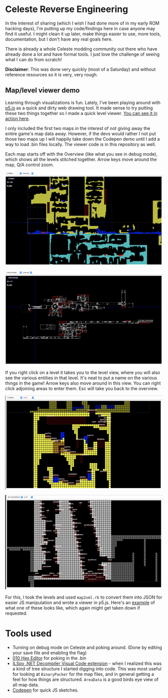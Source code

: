 # Celeste Reverse Engineering

In the interest of sharing (which I wish I had done more of in my early ROM hacking days), I'm putting up my code/findings here in case anyone may find it useful. I might clean it up later, make things easier to use, more tools, documentation, but I don't have any real goals here.

There is already a whole Celeste modding community out there who have already done a lot and have formal tools. I just love the challenge of seeing what I can do from scratch!

**Disclaimer**: This was done very quickly (most of a Saturday) and without reference resources so it is very, very rough.

## Map/level viewer demo

Learning through visualizations is fun. Lately, I've been playing around with [p5.js](https://p5js.org/) as a quick and dirty web drawing tool. It made sense to try putting these two things together so I made a quick level viewer. [You can see it in action here](https://codepen.io/deltabouche/pen/WJPbaQ).

I only included the first two maps in the interest of not giving away the entire game's map data away. However, if the devs would rather I not put those two maps up I will happily take down the Codepen demo until I add a way to load .bin files locally. The viewer code is in this repository as well.

Each map starts off with the Overview (like what you see in debug mode), which shows all the levels stitched together. Arrow keys move around the map, Q/A control zoom.

![Screenshot of Old Site Map overview](screenshot/overview1.png)

![Screenshot of zoomed out Mirror Temple overview](screenshot/overview2.png)

If you right click on a level it takes you to the level view, where you will also see the various entities in that level. It's neat to put a name on the various things in the game! Arrow keys also move around in this view. You can right click adjoining areas to enter them. Esc will take you back to the overview.

![Screenshot of Level view for one of the Badeline chase levels in Old Site](screenshot/levelview1.png)

![Screenshot of Level view for one of the Celestial Resort B-side levels](screenshot/levelview2.png)

For this, I took the levels and used `map2xml.rb` to convert them into JSON for easier JS manipulation and wrote a viewer in p5.js. Here's an [example](http://deltabouche.com/celeste/json/0-Intro.json) of what one of these looks like, which again might get taken down if requested.

# Tools used

* Turning on debug mode on Celeste and poking around. (Done by editing your save file and enabling the flag)
* [010 Hex Editor](https://www.sweetscape.com/010editor/) for poking in the .bin
* [ILSpy .NET Decompiler Visual Code extension](https://marketplace.visualstudio.com/items?itemName=icsharpcode.ilspy-vscode) - when I realized this was a kind of tree structure I started digging into code. This was most useful for looking at `BinaryPacker` for the map files, and in general getting a feel for how things are structured. `AreaData` is a good birds eye view of all map data.
* [Codepen](https://codepen.io/) for quick JS sketches.
